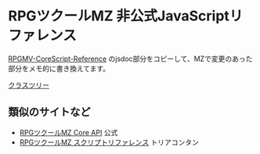 # RPGツクールMZ 非公式JavaScriptリファレンス

[RPGMV-CoreScript-Reference](https://katai5plate.github.io/RPGMV-CoreScript-Reference/) のjsdoc部分をコピーして、MZで変更のあった部分をメモ的に書き換えてます。

[クラスツリー](index.md)


## 類似のサイトなど
* [RPGツクールMZ Core API](https://tkool.jp/mz/rmmz_api/) 公式
* [RPGツクールMZ スクリプトリファレンス](https://docs.google.com/spreadsheets/d/1aqY-xzFqT0vnZE-OkfsMYsP9Ud91vWTrBLU-uDkJ-Ls/edit#gid=270496334) トリアコンタン